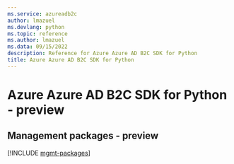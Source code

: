```yaml
---
ms.service: azureadb2c
author: lmazuel
ms.devlang: python
ms.topic: reference
ms.author: lmazuel
ms.data: 09/15/2022
description: Reference for Azure Azure AD B2C SDK for Python
title: Azure Azure AD B2C SDK for Python
---
```

# Azure Azure AD B2C SDK for Python - preview

## Management packages - preview
[!INCLUDE [mgmt-packages](azure-ad-b2c-mgmt-index.md)]